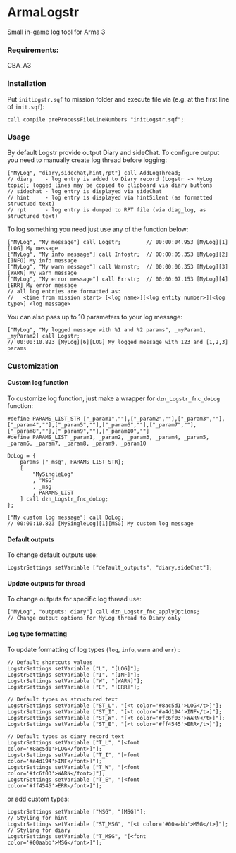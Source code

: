# ArmaLogstr
Small in-game log tool for Arma 3

### Requirements:
CBA_A3

### Installation
Put `initLogstr.sqf` to mission folder and execute file via (e.g. at the first line of `init.sqf`):
```sqf
call compile preProcessFileLineNumbers "initLogstr.sqf";
```

### Usage
By default Logstr provide output Diary and sideChat. To configure output you need to manually create log thread before logging:
```sqf
["MyLog", "diary,sidechat,hint,rpt"] call AddLogThread;
// diary    - log entry is added to Diary record (Logstr -> MyLog topic); logged lines may be copied to clipboard via diary buttons
// sidechat - log entry is displayed via sideChat 
// hint     - log entry is displayed via hintSilent (as formatted structued text)
// rpt      - log entry is dumped to RPT file (via diag_log, as structured text)
```

To log something you need just use any of the function below:
```sqf
["MyLog", "My message"] call Logstr;        // 00:00:04.953 [MyLog][1][LOG] My message
["MyLog", "My info message"] call Infostr;  // 00:00:05.353 [MyLog][2][INFO] My info message
["MyLog", "My warn message"] call Warnstr;  // 00:00:06.353 [MyLog][3][WARN] My warn message
["MyLog", "My error message"] call Errstr;  // 00:00:07.153 [MyLog][4][ERR] My error message
// all log entries are formatted as:
//   <time from mission start> [<log name>][<log entity number>][<log type>] <log message>
```

You can also pass up to 10 parameters to your log message:
```sqf
["MyLog", "My logged message with %1 and %2 params", _myParam1, _myParam2] call Logstr;
// 00:00:10.823 [MyLog][6][LOG] My logged message with 123 and [1,2,3] params
```

### Customization 

#### Custom log function
To customize log function, just make a wrapper for `dzn_Logstr_fnc_doLog` function:
```sqf
#define PARAMS_LIST_STR ["_param1",""],["_param2",""],["_param3",""],["_param4",""],["_param5",""],["_param6",""],["_param7",""],["_param8",""],["_param9",""],["_param10",""]
#define PARAMS_LIST _param1, _param2, _param3, _param4, _param5, _param6, _param7, _param8, _param9, _param10

DoLog = {
    params ["_msg", PARAMS_LIST_STR];
    [
        "MySingleLog"
        , "MSG"
        , _msg
        , PARAMS_LIST
    ] call dzn_Logstr_fnc_doLog;
};

["My custom log message"] call DoLog;
// 00:00:10.823 [MySingleLog][1][MSG] My custom log message
```

#### Default outputs
To change default outputs use:
```sqf
LogstrSettings setVariable ["default_outputs", "diary,sideChat"];
```

#### Update outputs for thread
To change outputs for specific log thread use:
```sqf
["MyLog", "outputs: diary"] call dzn_Logstr_fnc_applyOptions; 
// Change output options for MyLog thread to Diary only
```

#### Log type formatting
To update formatting of log types (`log`, `info`, `warn` and `err`) :
```sqf
// Default shortcuts values
LogstrSettings setVariable ["L", "[LOG]"];
LogstrSettings setVariable ["I", "[INF]"];
LogstrSettings setVariable ["W", "[WARN]"];
LogstrSettings setVariable ["E", "[ERR]"];

// Default types as structured text
LogstrSettings setVariable ["ST_L", "[<t color='#8ac5d1'>LOG</t>]"];
LogstrSettings setVariable ["ST_I", "[<t color='#a4d194'>INF</t>]"];
LogstrSettings setVariable ["ST_W", "[<t color='#fc6f03'>WARN</t>]"];
LogstrSettings setVariable ["ST_E", "[<t color='#ff4545'>ERR</t>]"];

// Default types as diary record text
LogstrSettings setVariable ["T_L", "[<font color='#8ac5d1'>LOG</font>]"];
LogstrSettings setVariable ["T_I", "[<font color='#a4d194'>INF</font>]"];
LogstrSettings setVariable ["T_W", "[<font color='#fc6f03'>WARN</font>]"];
LogstrSettings setVariable ["T_E", "[<font color='#ff4545'>ERR</font>]"];
```
or add custom types:
```sqf
LogstrSettings setVariable ["MSG", "[MSG]"];
// Styling for hint
LogstrSettings setVariable ["ST_MSG", "[<t color='#00aabb'>MSG</t>]"];
// Styling for diary
LogstrSettings setVariable ["T_MSG", "[<font color='#00aabb'>MSG</font>]"];
```
